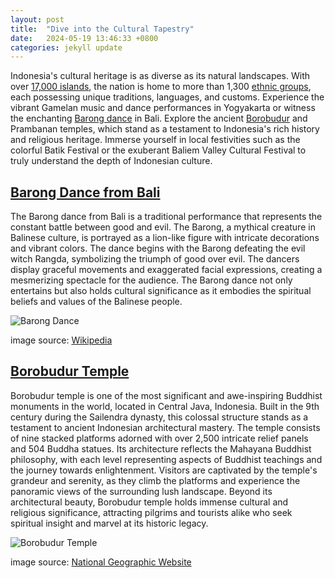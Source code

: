 ```yaml
---
layout: post
title:  "Dive into the Cultural Tapestry"
date:   2024-05-19 13:46:33 +0800
categories: jekyll update
---
```

Indonesia's cultural heritage is as diverse as its natural landscapes. With over [17,000 islands][island], the nation is home to more than 1,300 [ethnic groups][ethnic], each possessing unique traditions, languages, and customs. Experience the vibrant Gamelan music and dance performances in Yogyakarta or witness the enchanting [Barong dance][barong] in Bali. Explore the ancient [Borobudur][borobudur] and Prambanan temples, which stand as a testament to Indonesia's rich history and religious heritage. Immerse yourself in local festivities such as the colorful Batik Festival or the exuberant Baliem Valley Cultural Festival to truly understand the depth of Indonesian culture.

## [Barong Dance from Bali][barong]
The Barong dance from Bali is a traditional performance that represents the constant battle between good and evil. The Barong, a mythical creature in Balinese culture, is portrayed as a lion-like figure with intricate decorations and vibrant colors. The dance begins with the Barong defeating the evil witch Rangda, symbolizing the triumph of good over evil. The dancers display graceful movements and exaggerated facial expressions, creating a mesmerizing spectacle for the audience. The Barong dance not only entertains but also holds cultural significance as it embodies the spiritual beliefs and values of the Balinese people.


![Barong Dance][1]

image source: [Wikipedia][barong]

## [Borobudur Temple][borobudur]

Borobudur temple is one of the most significant and awe-inspiring Buddhist monuments in the world, located in Central Java, Indonesia. Built in the 9th century during the Sailendra dynasty, this colossal structure stands as a testament to ancient Indonesian architectural mastery. The temple consists of nine stacked platforms adorned with over 2,500 intricate relief panels and 504 Buddha statues. Its architecture reflects the Mahayana Buddhist philosophy, with each level representing aspects of Buddhist teachings and the journey towards enlightenment. Visitors are captivated by the temple's grandeur and serenity, as they climb the platforms and experience the panoramic views of the surrounding lush landscape. Beyond its architectural beauty, Borobudur temple holds immense cultural and religious significance, attracting pilgrims and tourists alike who seek spiritual insight and marvel at its historic legacy.

![Borobudur Temple][2]

image source: [National Geographic Website][borobudurimage]


[ethnic]: https://en.wikipedia.org/wiki/Ethnic_groups_in_Indonesia
[island]: https://en.wikipedia.org/wiki/List_of_islands_of_Indonesia
[barong]: https://en.wikipedia.org/wiki/Barong_dance
[borobudur]: https://en.wikipedia.org/wiki/Borobudur
[borobudurimage]: https://www.nationalgeographic.com/travel/world-heritage/article/borobudur-temple

[1]: https://upload.wikimedia.org/wikipedia/commons/thumb/4/47/Barong_and_Kris_dance.jpg/220px-Barong_and_Kris_dance.jpg
[2]: https://i.natgeofe.com/n/308bb55e-bf2d-48ec-9cf8-e2de1a8fb9e1/93240_4x3.jpg